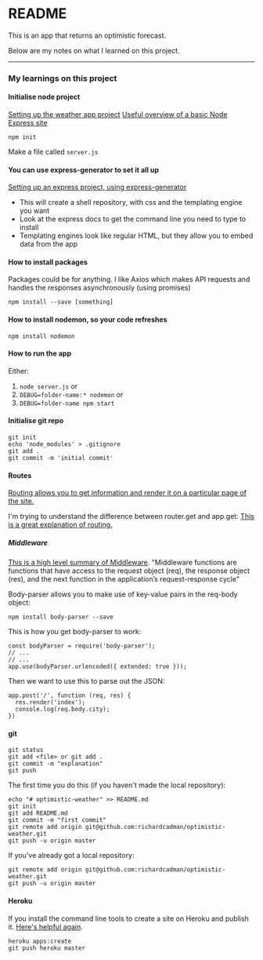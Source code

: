 # README

This is an app that returns an optimistic forecast.

Below are my notes on what I learned on this project.

___

### My learnings on this project

#### Initialise node project
[Setting up the weather app project](https://codeburst.io/build-a-weather-website-in-30-minutes-with-node-js-express-openweather-a317f904897b)
[Useful overview of a basic Node Express site](https://shapeshed.com/creating-a-basic-site-with-node-and-express/)

`npm init`

Make a file called `server.js`

#### You can use express-generator to set it all up
[Setting up an express project, using express-generator](https://expressjs.com/en/starter/generator.html)

* This will create a shell repository, with css and the templating engine you want
* Look at the express docs to get the command line you need to type to install
* Templating engines look like regular HTML, but they allow you to embed data from the app

#### How to install packages
Packages could be for anything. I like Axios which makes API requests and handles the responses asynchronously (using promises)

`npm install --save [something]`

#### How to install nodemon, so your code refreshes
`npm install nodemon`

#### How to run the app

Either:
1. `node server.js` or
2. `DEBUG=folder-name:* nodemon` or
3. `DEBUG=folder-name npm start`

#### Initialise git repo

```
git init
echo 'node_modules' > .gitignore
git add .
git commit -m 'initial commit'
```

#### Routes

[Routing allows you to get information and render it on a particular page of the site.](https://shapeshed.com/creating-a-basic-site-with-node-and-express/)

I'm trying to understand the difference between router.get and app.get:
[This is a great explanation of routing.](https://stackoverflow.com/questions/28305120/differences-between-express-router-and-app-get)


##### Middleware

[This is a high level summary of Middleware](https://expressjs.com/en/guide/writing-middleware.html). "Middleware functions are functions that have access to the request object (req), the response object (res), and the next function in the application’s request-response cycle"

Body-parser allows you to make use of key-value pairs in the req-body object:

`npm install body-parser --save`

This is how you get body-parser to work:
```
const bodyParser = require('body-parser');
// ...
// ...
app.use(bodyParser.urlencoded({ extended: true }));
```

Then we want to use this to parse out the JSON:
```
app.post('/', function (req, res) {
  res.render('index');
  console.log(req.body.city);
})
```

#### git

```
git status
git add <file> or git add .
git commit -m "explanation"
git push
```

The first time you do this (if you haven't made the local repository):
```
echo "# optimistic-weather" >> README.md
git init
git add README.md
git commit -m "first commit"
git remote add origin git@github.com:richardcadman/optimistic-weather.git
git push -u origin master
```

If you've already got a local repository:
```
git remote add origin git@github.com:richardcadman/optimistic-weather.git
git push -u origin master
```

#### Heroku

If you install the command line tools to create a site on Heroku and publish it. [Here's helpful again](https://shapeshed.com/creating-a-basic-site-with-node-and-express/).

```
heroku apps:create
git push heroku master
```
